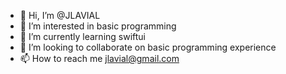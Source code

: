 - 👋 Hi, I’m @JLAVIAL
- 👀 I’m interested in basic programming
- 🌱 I’m currently learning swiftui
- 💞️ I’m looking to collaborate on basic programming experience
- 📫 How to reach me jlavial@gmail.com

<!---
JLAVIAL/JLAVIAL is a ✨ special ✨ repository because its `README.md` (this file) appears on your GitHub profile.
You can click the Preview link to take a look at your changes.
--->
